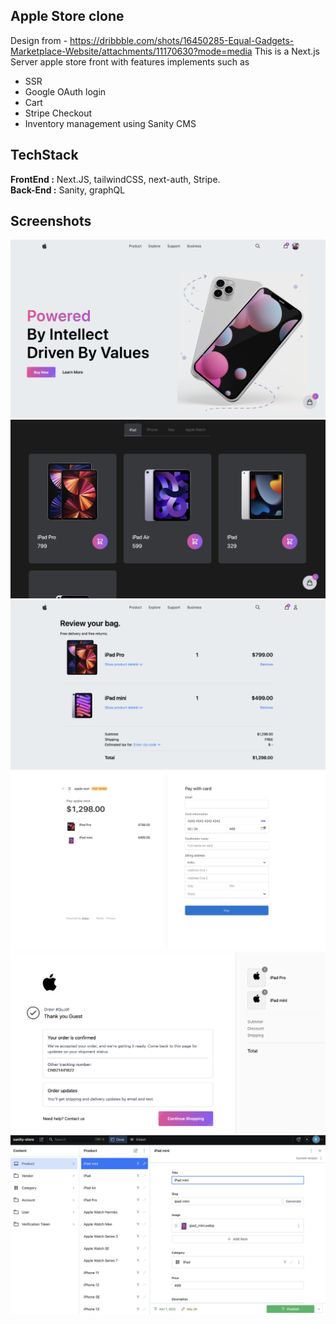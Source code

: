 ## Apple Store clone

Design from - https://dribbble.com/shots/16450285-Equal-Gadgets-Marketplace-Website/attachments/11170630?mode=media
This is a Next.js Server apple store front with features implements such as

- SSR
- Google OAuth login
- Cart
- Stripe Checkout
- Inventory management using Sanity CMS

## TechStack

**FrontEnd :** Next.JS, tailwindCSS, next-auth, Stripe.  
**Back-End :** Sanity, graphQL

## Screenshots

![](https://github.com/k3sha7/nextjs-appleStore/blob/main/public/hero.png)
![](https://github.com/k3sha7/nextjs-appleStore/blob/main/public/listing.png)
![](https://github.com/k3sha7/nextjs-appleStore/blob/main/public/cart.png)
![](https://github.com/k3sha7/nextjs-appleStore/blob/main/public/checkout.png)
![](https://github.com/k3sha7/nextjs-appleStore/blob/main/public/success.png)
![](https://github.com/k3sha7/nextjs-appleStore/blob/main/public/sanity.png)
